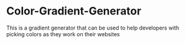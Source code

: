 # Color-Gradient-Generator
This is a gradient generator that can be used to help developers with picking colors as they work on their websites
